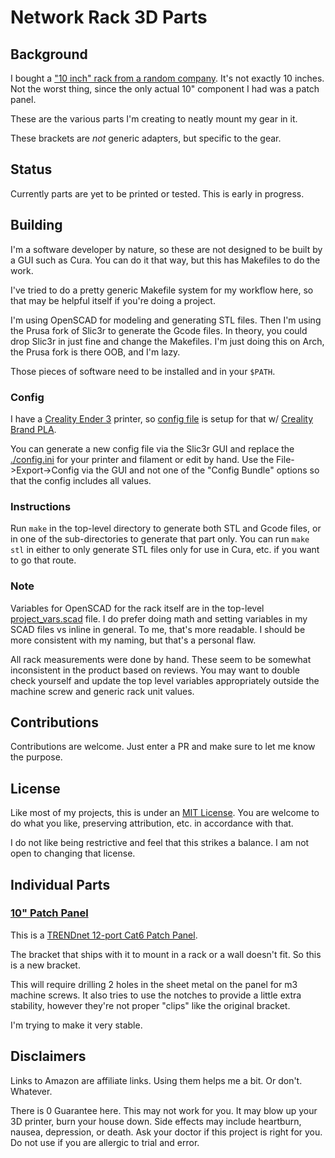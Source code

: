 # Network Rack 3D Parts

## Background
I bought a ["10 inch" rack from a random company](https://amzn.to/32OxonI).
It's not exactly 10 inches. Not the worst thing, since the only actual 10"
component I had was a patch panel.

These are the various parts I'm creating to neatly mount my gear in it.

These brackets are *not* generic adapters, but specific to the gear.

## Status

Currently parts are yet to be printed or tested.  This is early in progress.

## Building

I'm a software developer by nature, so these are not designed to be built by a
GUI such as Cura.  You can do it that way, but this has Makefiles to do the
work.

I've tried to do a pretty generic Makefile system for my workflow here, so that
may be helpful itself if you're doing a project.

I'm using OpenSCAD for modeling and generating STL files.  Then I'm using the
Prusa fork of Slic3r to generate the Gcode files.  In theory, you could drop
Slic3r in just fine and change the Makefiles.  I'm just doing this on Arch,
the Prusa fork is there OOB, and I'm lazy.

Those pieces of software need to be installed and in your `$PATH`.

### Config

I have a [Creality Ender 3](https://amzn.to/3mQNTXt) printer, so
[config file](./config.ini) is setup for that w/ [Creality Brand
PLA](https://amzn.to/31jR0PY).

You can generate a new config file via the Slic3r GUI and replace the
[./config.ini](./config.ini) for your printer and filament or edit by hand. Use
the File->Export->Config via the GUI and not one of the "Config Bundle"
options so that the config includes all values.

### Instructions

Run `make` in the top-level directory to generate both STL and Gcode files, or
in one of the sub-directories to generate that part only.  You can run
`make stl` in either to only generate STL files only for use in Cura, etc. if
you want to go that route.

### Note

Variables for OpenSCAD for the rack itself are in the top-level
[project_vars.scad](./project_vars.scad) file. I do prefer doing math and
setting variables in my SCAD files vs inline in general.  To me, that's more
readable.  I should be more consistent with my naming, but that's a personal
flaw.

All rack measurements were done by hand.  These seem to be somewhat
inconsistent in the product based on reviews.  You may want to double check
yourself and update the top level variables appropriately outside the machine
screw and generic rack unit values.

## Contributions

Contributions are welcome.  Just enter a PR and make sure to let me know the
purpose.

## License

Like most of my projects, this is under an [MIT License](./LICENSE).  You are
welcome to do what you like, preserving attribution, etc. in accordance with
that.

I do not like being restrictive and feel that this strikes a balance. I am not
open to changing that license.

## Individual Parts

### [10" Patch Panel](./patch_panel)

This is a [TRENDnet 12-port Cat6 Patch Panel](https://amzn.to/3mQNTXt).

The bracket that ships with it to mount in a rack or a wall doesn't fit.  So
this is a new bracket.

This will require drilling 2 holes in the sheet metal on the panel for m3
machine screws.  It also tries to use the notches to provide a little extra
stability, however they're not proper "clips" like the original bracket.

I'm trying to make it very stable.

## Disclaimers

Links to Amazon are affiliate links. Using them helps me a bit.  Or don't.
Whatever.

There is 0 Guarantee here. This may not work for you.  It may blow up your
3D printer, burn your house down.  Side effects may include heartburn, nausea,
depression, or death.  Ask your doctor if this project is right for you.  Do
not use if you are allergic to trial and error.
